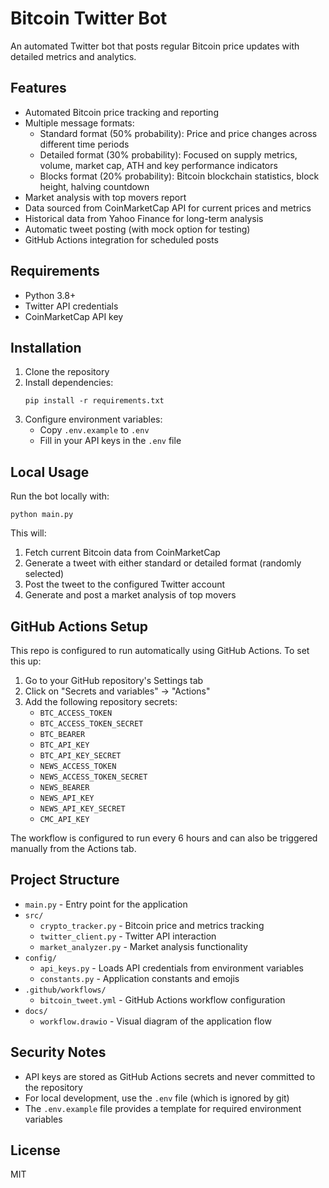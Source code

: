 # Bitcoin Twitter Bot

An automated Twitter bot that posts regular Bitcoin price updates with detailed metrics and analytics.

## Features

- Automated Bitcoin price tracking and reporting
- Multiple message formats:
  - Standard format (50% probability): Price and price changes across different time periods
  - Detailed format (30% probability): Focused on supply metrics, volume, market cap, ATH and key performance indicators
  - Blocks format (20% probability): Bitcoin blockchain statistics, block height, halving countdown
- Market analysis with top movers report
- Data sourced from CoinMarketCap API for current prices and metrics
- Historical data from Yahoo Finance for long-term analysis
- Automatic tweet posting (with mock option for testing)
- GitHub Actions integration for scheduled posts

## Requirements

- Python 3.8+
- Twitter API credentials
- CoinMarketCap API key

## Installation

1. Clone the repository
2. Install dependencies:
   ```
   pip install -r requirements.txt
   ```
3. Configure environment variables:
   - Copy `.env.example` to `.env`
   - Fill in your API keys in the `.env` file

## Local Usage

Run the bot locally with:

```
python main.py
```

This will:
1. Fetch current Bitcoin data from CoinMarketCap
2. Generate a tweet with either standard or detailed format (randomly selected)
3. Post the tweet to the configured Twitter account
4. Generate and post a market analysis of top movers

## GitHub Actions Setup

This repo is configured to run automatically using GitHub Actions. To set this up:

1. Go to your GitHub repository's Settings tab
2. Click on "Secrets and variables" → "Actions"
3. Add the following repository secrets:
   - `BTC_ACCESS_TOKEN`
   - `BTC_ACCESS_TOKEN_SECRET`
   - `BTC_BEARER`
   - `BTC_API_KEY`
   - `BTC_API_KEY_SECRET`
   - `NEWS_ACCESS_TOKEN`
   - `NEWS_ACCESS_TOKEN_SECRET`
   - `NEWS_BEARER`
   - `NEWS_API_KEY`
   - `NEWS_API_KEY_SECRET`
   - `CMC_API_KEY`

The workflow is configured to run every 6 hours and can also be triggered manually from the Actions tab.

## Project Structure

- `main.py` - Entry point for the application
- `src/`
  - `crypto_tracker.py` - Bitcoin price and metrics tracking
  - `twitter_client.py` - Twitter API interaction
  - `market_analyzer.py` - Market analysis functionality
- `config/`
  - `api_keys.py` - Loads API credentials from environment variables
  - `constants.py` - Application constants and emojis
- `.github/workflows/`
  - `bitcoin_tweet.yml` - GitHub Actions workflow configuration
- `docs/`
  - `workflow.drawio` - Visual diagram of the application flow

## Security Notes

- API keys are stored as GitHub Actions secrets and never committed to the repository
- For local development, use the `.env` file (which is ignored by git)
- The `.env.example` file provides a template for required environment variables

## License

MIT
